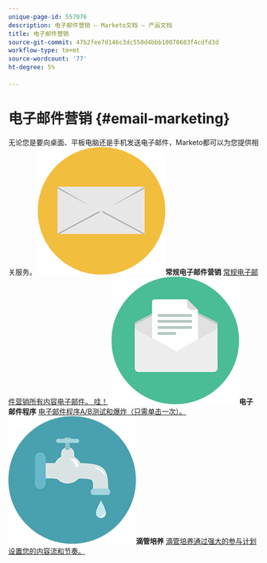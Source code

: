 ```yaml
---
unique-page-id: 557076
description: 电子邮件营销 — Marketo文档 — 产品文档
title: 电子邮件营销
source-git-commit: 47b2fee7d146c3dc558d4bbb10070683f4cdfd3d
workflow-type: tm+mt
source-wordcount: '77'
ht-degree: 5%

---
```



# 电子邮件营销 {#email-marketing}

无论您是要向桌面、平板电脑还是手机发送电子邮件，Marketo都可以为您提供相关服务。
**&#x200B; ![常规电子邮件营销](assets/office-27.png)常规电子邮件营销** [常规电子邮件营销所有内容电子邮件。 哇！](https://docs.marketo.com/display/DOCS/General)     **&#x200B; ![电子邮件程序](assets/chat-messages-10.png)电子邮件程序** [电子邮件程序A/B测试和爆炸（只需单击一次）。](https://docs.marketo.com/display/DOCS/Email+Programs)     **&#x200B; ![滴管培养](assets/ecology-14.png)滴管培养** [滴管培养通过强大的参与计划设置您的内容流和节奏。](https://docs.marketo.com/display/DOCS/Drip+Nurturing)